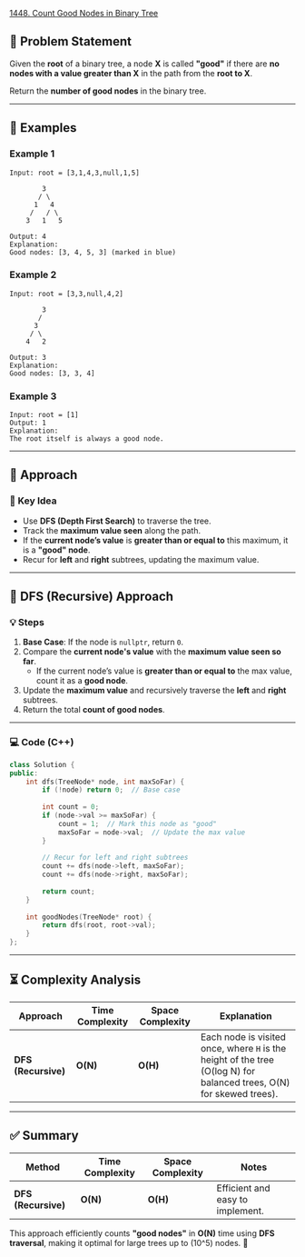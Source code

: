 [1448. Count Good Nodes in Binary Tree](https://leetcode.com/problems/count-good-nodes-in-binary-tree/description/?envType=study-plan-v2&envId=leetcode-75)

## **📌 Problem Statement**
Given the **root** of a binary tree, a node **X** is called **"good"** if there are **no nodes with a value greater than X** in the path from the **root to X**.

Return the **number of good nodes** in the binary tree.

---

## **🔹 Examples**
### **Example 1**
```
Input: root = [3,1,4,3,null,1,5]

        3
       / \
      1   4
     /   / \
    3   1   5

Output: 4
Explanation:
Good nodes: [3, 4, 5, 3] (marked in blue)
```

### **Example 2**
```
Input: root = [3,3,null,4,2]

        3
       / 
      3   
     / \
    4   2

Output: 3
Explanation:
Good nodes: [3, 3, 4]
```

### **Example 3**
```
Input: root = [1]
Output: 1
Explanation:
The root itself is always a good node.
```

---

## **🚀 Approach**
### **🔑 Key Idea**
- Use **DFS (Depth First Search)** to traverse the tree.
- Track the **maximum value seen** along the path.
- If the **current node’s value** is **greater than or equal to** this maximum, it is a **"good" node**.
- Recur for **left** and **right** subtrees, updating the maximum value.

---

## **🔹 DFS (Recursive) Approach**
### **💡 Steps**
1. **Base Case**: If the node is `nullptr`, return `0`.
2. Compare the **current node's value** with the **maximum value seen so far**.
   - If the current node’s value is **greater than or equal to** the max value, count it as a **good node**.
3. Update the **maximum value** and recursively traverse the **left** and **right** subtrees.
4. Return the total **count of good nodes**.

---

### **💻 Code (C++)**
```cpp
class Solution {
public:
    int dfs(TreeNode* node, int maxSoFar) {
        if (!node) return 0;  // Base case
        
        int count = 0;
        if (node->val >= maxSoFar) {
            count = 1;  // Mark this node as "good"
            maxSoFar = node->val;  // Update the max value
        }
        
        // Recur for left and right subtrees
        count += dfs(node->left, maxSoFar);
        count += dfs(node->right, maxSoFar);
        
        return count;
    }
    
    int goodNodes(TreeNode* root) {
        return dfs(root, root->val);
    }
};
```

---

## **⏳ Complexity Analysis**
| Approach  | Time Complexity | Space Complexity | Explanation |
|-----------|---------------|----------------|----------------|
| **DFS (Recursive)** | **O(N)** | **O(H)** | Each node is visited once, where `H` is the height of the tree (O(log N) for balanced trees, O(N) for skewed trees). |

---

## **✅ Summary**
| Method | Time Complexity | Space Complexity | Notes |
|--------|---------------|----------------|----------------|
| **DFS (Recursive)** | **O(N)** | **O(H)** | Efficient and easy to implement. |

This approach efficiently counts **"good nodes"** in **O(N)** time using **DFS traversal**, making it optimal for large trees up to \(10^5\) nodes. 🚀